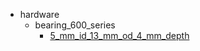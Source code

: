 * hardware
  * bearing_600_series
    * [5_mm_id_13_mm_od_4_mm_depth](hardware/bearing_600_series/5_mm_id_13_mm_od_4_mm_depth)
